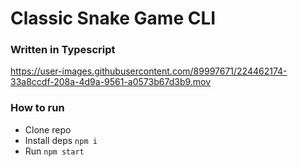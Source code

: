 # Classic Snake Game CLI

### Written in Typescript

https://user-images.githubusercontent.com/89997671/224462174-33a8ccdf-208a-4d9a-9561-a0573b67d3b9.mov

### How to run

- Clone repo
- Install deps `npm i`
- Run `npm start`
